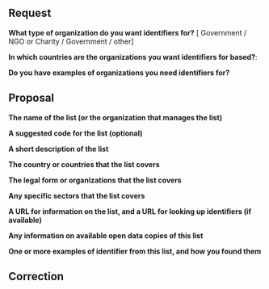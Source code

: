 <!-- Choose one of the templates below. Delete the others -->
<!-- Edit the issue title before creating your issue -->

<!-- +++ TEMPLATE 1: REQUEST A LIST +++ -->

<!-- You have an organization/organization to identify. You need researchers to find a suitable list. -->

## Request

**What type of organization do you want identifiers for?** [ Government / NGO or Charity / Government / other]

**In which countries are the organizations you want identifiers for based?**: 

**Do you have examples of organizations you need identifiers for?**

<!-- Providing one or more examples of organisations helps the research process  -->


<!-- +++ TEMPLATE 2: PROPOSE A LIST +++ -->
<!-- You have found a list or organization identifiers, and want to propose it for inclusion on org-id.guide-->

<!--Please provide as many details as you can -->

## Proposal

**The name of the list (or the organization that manages the list)**

**A suggested code for the list (optional)**

**A short description of the list**

**The country or countries that the list covers**

**The legal form or organizations that the list covers**

**Any specific sectors that the list covers**

**A URL for information on the list, and a URL for looking up identifiers (if available)**

**Any information on available open data copies of this list**

**One or more examples of identifier from this list, and how you found them**

<!-- +++ TEMPLATE 3: SUGGEST CORRECTIONS +++ -->
<!-- You have additions or corrections to offer to the list --> 

## Correction

<!-- Describe the list and correction that you want to see -->

